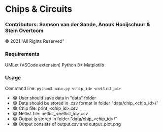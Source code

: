 # Chips & Circuits
### Contributors: Samson van der Sande, Anouk Hooijschuur & Stein Overtoom 
© 2021 "All Rights Reserved"


### Requirements
UMLet (VSCode extension)
Python 3+
Matplotlib


### Usage

Command line: `python3 main.py <chip_id> <netlist_id>`

* :joy: User should save data in "data" folder
* :joy: Data should be stored in .csv format in folder "data/chip_<chip_id>/"
* :joy: Chip file: print_<chip_id>.csv
* :joy: Netlist file: netlist_<netlist_id>.csv
* :joy: Output is stored in folder "data/chip_<chip_id>/"
* :joy: Output consists of output.csv and output_plot.png
